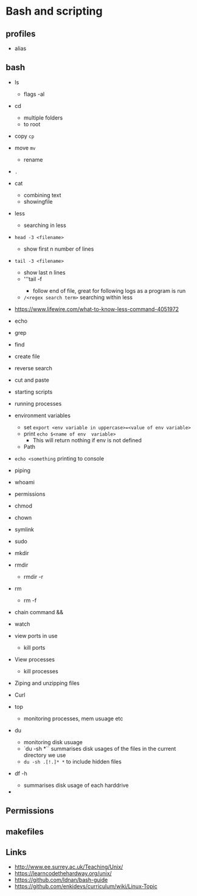 # Bash and scripting

## profiles

- alias

## bash

- ls
  - flags -al
- cd
  - multiple folders
  - to root
- copy ```cp```
- move ```mv```
  - rename
- ```.```
- cat
  - combining text
  - showingfile
- less
  - searching in less
- ```head -3 <filename>```
  - show first n number of lines
- ```tail -3 <filename>```
  - show last n lines
  - '''tail -f <filename>
    - follow end of file, great for following logs as a program is run
  - ```/<regex search term>``` searching within less
- https://www.lifewire.com/what-to-know-less-command-4051972
- echo
- grep
- find
- create file
- reverse search
- cut and paste
- starting scripts
- running processes
- environment variables
  - set ```export <env variable in uppercase>=<value of env variable>```
  - print ```echo $<name of env  variable>```
    - This will return nothing if env is not defined
  - Path

- ```echo <something``` printing to console
- piping
- whoami
- permissions
- chmod
- chown
- symlink
- sudo
- mkdir
- rmdir
  - rmdir -r
- rm
  - rm -f
- chain command &&
- watch
- view ports in use
  - kill ports
- View processes
  - kill processes
- Ziping and unzipping files
- Curl
- top
  - monitoring processes, mem usuage etc
- du
  - monitoring disk usuage
  - `du -sh *`` summarises disk usages of the files in the current directory we use
  - `du -sh .[!.]* *` to include hidden files
- df -h
  - summarises disk usage of each harddrive
-


## Permissions

## makefiles

## Links

- http://www.ee.surrey.ac.uk/Teaching/Unix/
- https://learncodethehardway.org/unix/
- https://github.com/Idnan/bash-guide
- https://github.com/enkidevs/curriculum/wiki/Linux-Topic
